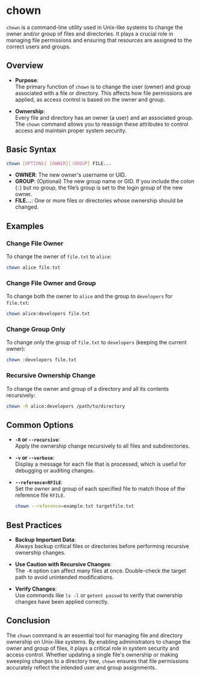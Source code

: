 # chown

`chown` is a command-line utility used in Unix-like systems to change the owner and/or group of files and directories. It plays a crucial role in managing file permissions and ensuring that resources are assigned to the correct users and groups.

## Overview

- **Purpose**:  
  The primary function of `chown` is to change the user (owner) and group associated with a file or directory. This affects how file permissions are applied, as access control is based on the owner and group.

- **Ownership**:  
  Every file and directory has an owner (a user) and an associated group. The `chown` command allows you to reassign these attributes to control access and maintain proper system security.

## Basic Syntax

```bash
chown [OPTIONS] [OWNER][:GROUP] FILE...
```

- **OWNER**: The new owner's username or UID.
- **GROUP**: (Optional) The new group name or GID. If you include the colon (`:`) but no group, the file’s group is set to the login group of the new owner.
- **FILE...**: One or more files or directories whose ownership should be changed.

## Examples

### Change File Owner

To change the owner of `file.txt` to `alice`:

```bash
chown alice file.txt
```

### Change File Owner and Group

To change both the owner to `alice` and the group to `developers` for `file.txt`:

```bash
chown alice:developers file.txt
```

### Change Group Only

To change only the group of `file.txt` to `developers` (keeping the current owner):

```bash
chown :developers file.txt
```

### Recursive Ownership Change

To change the owner and group of a directory and all its contents recursively:

```bash
chown -R alice:developers /path/to/directory
```

## Common Options

- **`-R` or `--recursive`**:  
  Apply the ownership change recursively to all files and subdirectories.

- **`-v` or `--verbose`**:  
  Display a message for each file that is processed, which is useful for debugging or auditing changes.

- **`--reference=RFILE`**:  
  Set the owner and group of each specified file to match those of the reference file `RFILE`.

  ```bash
  chown --reference=example.txt targetfile.txt
  ```

## Best Practices

- **Backup Important Data**:  
  Always backup critical files or directories before performing recursive ownership changes.

- **Use Caution with Recursive Changes**:  
  The `-R` option can affect many files at once. Double-check the target path to avoid unintended modifications.

- **Verify Changes**:  
  Use commands like `ls -l` or `getent passwd` to verify that ownership changes have been applied correctly.

## Conclusion

The `chown` command is an essential tool for managing file and directory ownership on Unix-like systems. By enabling administrators to change the owner and group of files, it plays a critical role in system security and access control. Whether updating a single file's ownership or making sweeping changes to a directory tree, `chown` ensures that file permissions accurately reflect the intended user and group assignments.

